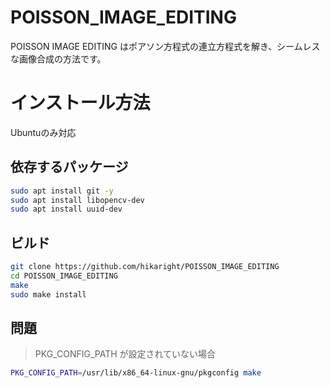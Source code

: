 # POISSON_IMAGE_EDITING

POISSON IMAGE EDITING はポアソン方程式の連立方程式を解き、シームレスな画像合成の方法です。

# インストール方法

Ubuntuのみ対応

## 依存するパッケージ

```bash
sudo apt install git -y
sudo apt install libopencv-dev
sudo apt install uuid-dev
```

## ビルド

```bash
git clone https://github.com/hikaright/POISSON_IMAGE_EDITING
cd POISSON_IMAGE_EDITING
make
sudo make install
```

## 問題
> PKG_CONFIG_PATH が設定されていない場合
```bash
PKG_CONFIG_PATH=/usr/lib/x86_64-linux-gnu/pkgconfig make

```
